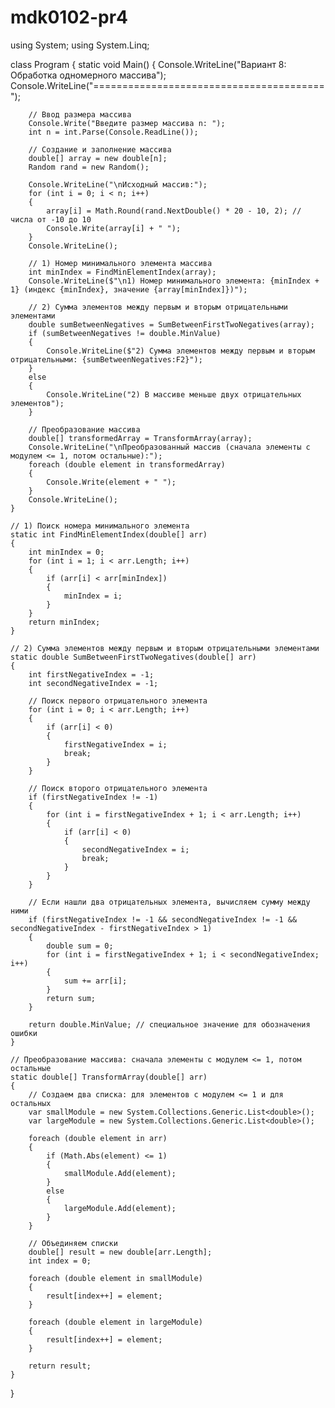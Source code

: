 # mdk0102-pr4





using System;
using System.Linq;

class Program
{
    static void Main()
    {
        Console.WriteLine("Вариант 8: Обработка одномерного массива");
        Console.WriteLine("========================================");
        
        // Ввод размера массива
        Console.Write("Введите размер массива n: ");
        int n = int.Parse(Console.ReadLine());
        
        // Создание и заполнение массива
        double[] array = new double[n];
        Random rand = new Random();
        
        Console.WriteLine("\nИсходный массив:");
        for (int i = 0; i < n; i++)
        {
            array[i] = Math.Round(rand.NextDouble() * 20 - 10, 2); // числа от -10 до 10
            Console.Write(array[i] + " ");
        }
        Console.WriteLine();
        
        // 1) Номер минимального элемента массива
        int minIndex = FindMinElementIndex(array);
        Console.WriteLine($"\n1) Номер минимального элемента: {minIndex + 1} (индекс {minIndex}, значение {array[minIndex]})");
        
        // 2) Сумма элементов между первым и вторым отрицательными элементами
        double sumBetweenNegatives = SumBetweenFirstTwoNegatives(array);
        if (sumBetweenNegatives != double.MinValue)
        {
            Console.WriteLine($"2) Сумма элементов между первым и вторым отрицательными: {sumBetweenNegatives:F2}");
        }
        else
        {
            Console.WriteLine("2) В массиве меньше двух отрицательных элементов");
        }
        
        // Преобразование массива
        double[] transformedArray = TransformArray(array);
        Console.WriteLine("\nПреобразованный массив (сначала элементы с модулем <= 1, потом остальные):");
        foreach (double element in transformedArray)
        {
            Console.Write(element + " ");
        }
        Console.WriteLine();
    }
    
    // 1) Поиск номера минимального элемента
    static int FindMinElementIndex(double[] arr)
    {
        int minIndex = 0;
        for (int i = 1; i < arr.Length; i++)
        {
            if (arr[i] < arr[minIndex])
            {
                minIndex = i;
            }
        }
        return minIndex;
    }
    
    // 2) Сумма элементов между первым и вторым отрицательными элементами
    static double SumBetweenFirstTwoNegatives(double[] arr)
    {
        int firstNegativeIndex = -1;
        int secondNegativeIndex = -1;
        
        // Поиск первого отрицательного элемента
        for (int i = 0; i < arr.Length; i++)
        {
            if (arr[i] < 0)
            {
                firstNegativeIndex = i;
                break;
            }
        }
        
        // Поиск второго отрицательного элемента
        if (firstNegativeIndex != -1)
        {
            for (int i = firstNegativeIndex + 1; i < arr.Length; i++)
            {
                if (arr[i] < 0)
                {
                    secondNegativeIndex = i;
                    break;
                }
            }
        }
        
        // Если нашли два отрицательных элемента, вычисляем сумму между ними
        if (firstNegativeIndex != -1 && secondNegativeIndex != -1 && secondNegativeIndex - firstNegativeIndex > 1)
        {
            double sum = 0;
            for (int i = firstNegativeIndex + 1; i < secondNegativeIndex; i++)
            {
                sum += arr[i];
            }
            return sum;
        }
        
        return double.MinValue; // специальное значение для обозначения ошибки
    }
    
    // Преобразование массива: сначала элементы с модулем <= 1, потом остальные
    static double[] TransformArray(double[] arr)
    {
        // Создаем два списка: для элементов с модулем <= 1 и для остальных
        var smallModule = new System.Collections.Generic.List<double>();
        var largeModule = new System.Collections.Generic.List<double>();
        
        foreach (double element in arr)
        {
            if (Math.Abs(element) <= 1)
            {
                smallModule.Add(element);
            }
            else
            {
                largeModule.Add(element);
            }
        }
        
        // Объединяем списки
        double[] result = new double[arr.Length];
        int index = 0;
        
        foreach (double element in smallModule)
        {
            result[index++] = element;
        }
        
        foreach (double element in largeModule)
        {
            result[index++] = element;
        }
        
        return result;
    }
}
